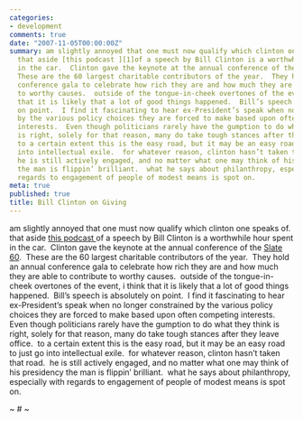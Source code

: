 ```yaml
---
categories:
- development
comments: true
date: "2007-11-05T00:00:00Z"
summary: am slightly annoyed that one must now qualify which clinton one speaks of. 
  that aside [this podcast ][1]of a speech by Bill Clinton is a worthwhile hour spent
  in the car.  Clinton gave the keynote at the annual conference of the [Slate 60][2]. 
  These are the 60 largest charitable contributors of the year.  They hold an annual
  conference gala to celebrate how rich they are and how much they are able to contribute
  to worthy causes.  outside of the tongue-in-cheek overtones of the event, i think
  that it is likely that a lot of good things happened.  Bill’s speech is absolutely
  on point.  I find it fascinating to hear ex-President’s speak when no longer constrained
  by the various policy choices they are forced to make based upon often competing
  interests.  Even though politicians rarely have the gumption to do what they think
  is right, solely for that reason, many do take tough stances after they leave office. 
  to a certain extent this is the easy road, but it may be an easy road to just go
  into intellectual exile.  for whatever reason, clinton hasn’t taken that road. 
  he is still actively engaged, and no matter what one may think of his presidency
  the man is flippin’ brilliant.  what he says about philanthropy, especially with
  regards to engagement of people of modest means is spot on. 
meta: true
published: true
title: Bill Clinton on Giving
---
```


am slightly annoyed that one must now qualify which clinton one speaks of.  that aside [this podcast ][1]of a speech by Bill Clinton is a worthwhile hour spent in the car.  Clinton gave the keynote at the annual conference of the [Slate 60][2].  These are the 60 largest charitable contributors of the year.  They hold an annual conference gala to celebrate how rich they are and how much they are able to contribute to worthy causes.  outside of the tongue-in-cheek overtones of the event, i think that it is likely that a lot of good things happened.  Bill’s speech is absolutely on point.  I find it fascinating to hear ex-President’s speak when no longer constrained by the various policy choices they are forced to make based upon often competing interests.  Even though politicians rarely have the gumption to do what they think is right, solely for that reason, many do take tough stances after they leave office.  to a certain extent this is the easy road, but it may be an easy road to just go into intellectual exile.  for whatever reason, clinton hasn’t taken that road.  he is still actively engaged, and no matter what one may think of his presidency the man is flippin’ brilliant.  what he says about philanthropy, especially with regards to engagement of people of modest means is spot on.  

 [1]: http://www.podbean.com/podcast-detail-episode/319141/slate-bill-clinton-on-why-giving-matters
 [2]: http://specials.slate.com/slate60/2006/

~ # ~